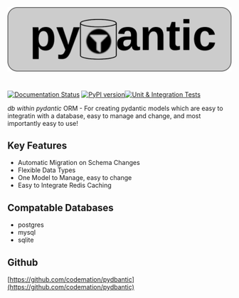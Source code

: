 ![](images/logo.png)
#
[![Documentation Status](https://readthedocs.org/projects/pydbantic/badge/?version=latest)](https://pydbantic.readthedocs.io/en/latest/?badge=latest) [![PyPI version](https://badge.fury.io/py/pydbantic.svg)](https://badge.fury.io/py/pydbantic)[![Unit & Integration Tests](https://github.com/codemation/pydbantic/actions/workflows/package.yaml/badge.svg)](https://github.com/codemation/pydbantic/actions/workflows/package.yaml)


<i>db within pydantic</i> ORM - For creating pydantic models which are easy to integratin with a database, easy to manage and change, and most importantly easy to use!

## Key Features
- Automatic Migration on Schema Changes
- Flexible Data Types
- One Model to Manage, easy to change
- Easy to Integrate Redis Caching

## Compatable Databases
- postgres
- mysql
- sqlite

## Github
[https://github.com/codemation/pydbantic](https://github.com/codemation/pydbantic)
